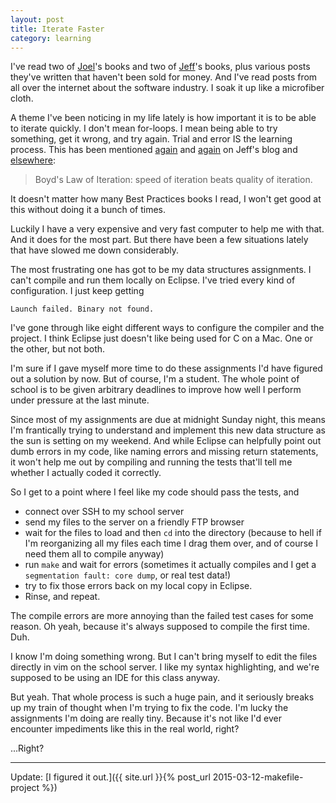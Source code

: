 ```yaml
---
layout: post
title: Iterate Faster
category: learning
---
```


I've read two of [Joel](http://www.joelonsoftware.com/AboutMe.html)'s books and two of [Jeff](http://blog.codinghorror.com/about-me/)'s books, plus various posts they've written that haven't been sold for money. And I've read posts from all over the internet about the software industry. I soak it up like a microfiber cloth.

A theme I've been noticing in my life lately is how important it is to be able to iterate quickly. I don't mean for-loops. I mean being able to try something, get it wrong, and try again. Trial and error IS the learning process. This has been mentioned [again](http://blog.codinghorror.com/boyds-law-of-iteration/) and [again](http://blog.codinghorror.com/go-that-way-really-fast/) on Jeff's blog and [elsewhere](http://readwrite.com/2010/09/13/does-speed-trump-quality-for-startup-iteration):

>Boyd's Law of Iteration: speed of iteration beats quality of iteration.

It doesn't matter how many Best Practices books I read, I won't get good at this without doing it a bunch of times.

Luckily I have a very expensive and very fast computer to help me with that. And it does for the most part. But there have been a few situations lately that have slowed me down considerably.

The most frustrating one has got to be my data structures assignments. I can't compile and run them locally on Eclipse. I've tried every kind of configuration. I just keep getting

    Launch failed. Binary not found.

I've gone through like eight different ways to configure the compiler and the project. I think Eclipse just doesn't like being used for C on a Mac. One or the other, but not both.

I'm sure if I gave myself more time to do these assignments I'd have figured out a solution by now. But of course, I'm a student. The whole point of school is to be given arbitrary deadlines to improve how well I perform under pressure at the last minute.

Since most of my assignments are due at midnight Sunday night, this means I'm frantically trying to understand and implement this new data structure as the sun is setting on my weekend. And while Eclipse can helpfully point out dumb errors in my code, like naming errors and missing return statements, it won't help me out by compiling and running the tests that'll tell me whether I actually coded it correctly.

So I get to a point where I feel like my code should pass the tests, and

- connect over SSH to my school server
- send my files to the server on a friendly FTP browser
- wait for the files to load and then `cd` into the directory (because to hell if I'm reorganizing all my files each time I drag them over, and of course I need them all to compile anyway)
- run `make` and wait for errors (sometimes it actually compiles and I get a `segmentation fault: core dump`, or real test data!)
- try to fix those errors back on my local copy in Eclipse.
- Rinse, and repeat.

The compile errors are more annoying than the failed test cases for some reason. Oh yeah, because it's always supposed to compile the first time. Duh.

I know I'm doing something wrong. But I can't bring myself to edit the files directly in vim on the school server. I like my syntax highlighting, and we're supposed to be using an IDE for this class anyway.

But yeah. That whole process is such a huge pain, and it seriously breaks up my train of thought when I'm trying to fix the code. I'm lucky the assignments I'm doing are really tiny. Because it's not like I'd ever encounter impediments like this in the real world, right?

...Right?

---

Update: [I figured it out.]({{ site.url }}{% post_url 2015-03-12-makefile-project %})